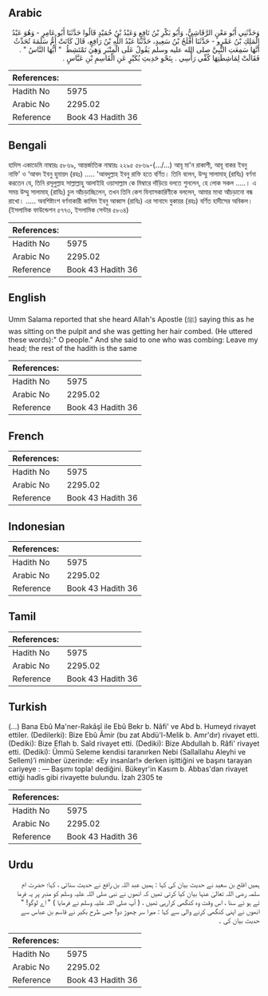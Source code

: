 ## Arabic


<div dir="rtl" lang="ar" style={{fontSize:'larger',backgroundColor:'#f8f9fa',padding:20}}>
وَحَدَّثَنِي أَبُو مَعْنٍ الرَّقَاشِيُّ، وَأَبُو بَكْرِ بْنُ نَافِعٍ وَعَبْدُ بْنُ حُمَيْدٍ قَالُوا حَدَّثَنَا أَبُو عَامِرٍ - وَهُوَ عَبْدُ الْمَلِكِ بْنُ عَمْرٍو - حَدَّثَنَا أَفْلَحُ بْنُ سَعِيدٍ، حَدَّثَنَا عَبْدُ اللَّهِ بْنُ رَافِعٍ، قَالَ كَانَتْ أُمُّ سَلَمَةَ تُحَدِّثُ أَنَّهَا سَمِعَتِ النَّبِيَّ صلى الله عليه وسلم يَقُولُ عَلَى الْمِنْبَرِ وَهِيَ تَمْتَشِطُ ‏ "‏ أَيُّهَا النَّاسُ ‏"‏ ‏.‏ فَقَالَتْ لِمَاشِطَتِهَا كُفِّي رَأْسِي ‏.‏ بِنَحْوِ حَدِيثِ بُكَيْرٍ عَنِ الْقَاسِمِ بْنِ عَبَّاسٍ ‏.‏
</div>
<div style={{backgroundColor:'#f8f9fa',padding:20, marginBottom: 10}}><table> <thead> <tr> <th>References:</th> <th></th> </tr> </thead> <tbody><tr><td>Hadith No</td><td>5975</td></tr><tr><td>Arabic No</td><td>2295.02</td></tr><tr><td>Reference</td><td>Book 43 Hadith 36</td></tr></tbody></table></div>

## Bengali


<div dir="ltr" lang="bn" style={{fontSize:'larger',backgroundColor:'#f8f9fa',padding:20}}>
হাদিস একাডেমি নাম্বারঃ ৫৮৬৯, আন্তর্জাতিক নাম্বারঃ ২২৯৫ ৫৮৬৯-(.../...) আবূ মা'ন রাকাশী, আবূ বাকর ইবনু নাফি’ ও ‘আবদ ইবনু হুমায়দ (রহঃ) ..... 'আবদুল্লাহ ইবনু রাফি হতে বর্ণিত। তিনি বলেন, উম্মু সালামাহ্ (রাযিঃ) বর্ণনা করতেন যে, তিনি রসূলুল্লাহ সাল্লাল্লাহু আলাইহি ওয়াসাল্লাম কে মিম্বারে দাঁড়িয়ে বলতে শুনলেন, হে লোক সকল .....। এ সময় উম্মু সালামাহ্ (রাযিঃ) চুল আঁচড়াচ্ছিলেন, তখন তিনি কেশ বিন্যাসকারিণীকে বললেন, আমার মাথা আঁচড়ানো বন্ধ রাখো। ..... অবশিষ্টাংশ বর্ণনাকারী কাসিম ইবনু আব্বাস (রাযিঃ) এর সানাদে বুকায়র (রহঃ) বর্ণিত হাদীসের অবিকল। (ইসলামিক ফাউন্ডেশন ৫৭৭৩, ইসলামিক সেন্টার ৫৮০৪)
</div>
<div style={{backgroundColor:'#f8f9fa',padding:20, marginBottom: 10}}><table> <thead> <tr> <th>References:</th> <th></th> </tr> </thead> <tbody><tr><td>Hadith No</td><td>5975</td></tr><tr><td>Arabic No</td><td>2295.02</td></tr><tr><td>Reference</td><td>Book 43 Hadith 36</td></tr></tbody></table></div>

## English


<div dir="ltr" lang="en" style={{fontSize:'larger',backgroundColor:'#f8f9fa',padding:20}}>
Umm Salama reported that she heard Allah's Apostle (ﷺ) saying this as he was sitting on the pulpit and she was getting her hair combed. (He uttered these words):" O people." And she said to one who was combing: Leave my head; the rest of the hadith is the same
</div>
<div style={{backgroundColor:'#f8f9fa',padding:20, marginBottom: 10}}><table> <thead> <tr> <th>References:</th> <th></th> </tr> </thead> <tbody><tr><td>Hadith No</td><td>5975</td></tr><tr><td>Arabic No</td><td>2295.02</td></tr><tr><td>Reference</td><td>Book 43 Hadith 36</td></tr></tbody></table></div>

## French


<div dir="ltr" lang="fr" style={{fontSize:'larger',backgroundColor:'#f8f9fa',padding:20}}>

</div>
<div style={{backgroundColor:'#f8f9fa',padding:20, marginBottom: 10}}><table> <thead> <tr> <th>References:</th> <th></th> </tr> </thead> <tbody><tr><td>Hadith No</td><td>5975</td></tr><tr><td>Arabic No</td><td>2295.02</td></tr><tr><td>Reference</td><td>Book 43 Hadith 36</td></tr></tbody></table></div>

## Indonesian


<div dir="ltr" lang="id" style={{fontSize:'larger',backgroundColor:'#f8f9fa',padding:20}}>

</div>
<div style={{backgroundColor:'#f8f9fa',padding:20, marginBottom: 10}}><table> <thead> <tr> <th>References:</th> <th></th> </tr> </thead> <tbody><tr><td>Hadith No</td><td>5975</td></tr><tr><td>Arabic No</td><td>2295.02</td></tr><tr><td>Reference</td><td>Book 43 Hadith 36</td></tr></tbody></table></div>

## Tamil


<div dir="ltr" lang="ta" style={{fontSize:'larger',backgroundColor:'#f8f9fa',padding:20}}>

</div>
<div style={{backgroundColor:'#f8f9fa',padding:20, marginBottom: 10}}><table> <thead> <tr> <th>References:</th> <th></th> </tr> </thead> <tbody><tr><td>Hadith No</td><td>5975</td></tr><tr><td>Arabic No</td><td>2295.02</td></tr><tr><td>Reference</td><td>Book 43 Hadith 36</td></tr></tbody></table></div>

## Turkish


<div dir="ltr" lang="tr" style={{fontSize:'larger',backgroundColor:'#f8f9fa',padding:20}}>
(…) Bana Ebû Ma'ner-Rakâşî ile Ebû Bekr b. Nâfi' ve Abd b. Humeyd rivayet ettiler. (Dedilerki): Bize Ebû Âmir (bu zat Abdü'l-Melik b. Amr'dır) rivayet etti. (Dediki): Bize Eflah b. Saîd rivayet etti. (Dediki): Bize Abdullah b. Râfi' rivayet etti. (Dediki): Ümmü Seleme kendisi taranırken Nebi (Sallallahu Aleyhi ve Sellem)’i minber üzerinde: «Ey insanlar!» derken işittiğini ve başını tarayan cariyeye : — Başımı topla! dediğini. Bükeyr'in Kasım b. Abbas'dan rivayet ettiği hadîs gibi rivayette bulundu. İzah 2305 te
</div>
<div style={{backgroundColor:'#f8f9fa',padding:20, marginBottom: 10}}><table> <thead> <tr> <th>References:</th> <th></th> </tr> </thead> <tbody><tr><td>Hadith No</td><td>5975</td></tr><tr><td>Arabic No</td><td>2295.02</td></tr><tr><td>Reference</td><td>Book 43 Hadith 36</td></tr></tbody></table></div>

## Urdu


<div dir="rtl" lang="ur" style={{fontSize:'larger',backgroundColor:'#f8f9fa',padding:20}}>
ہمیں افلح بن سعید نے حدیث بیان کی کہا : ہمیں عبد اللہ بن رافع نے حدیث سنائی ، کہا؛ حضرت ام سلمہ رضی اللہ تعالیٰ عنہا بیان کیا کرتی تھیں کہ انھوں نے نبی صلی اللہ علیہ وسلم کو منبر پر یہ فرما تے ہو ئے سنا ، اس وقت وہ کنگھی کرارہی تھیں ، ( آپ صلی اللہ علیہ وسلم نے فرمایا ) " اے لوگو! " انھوں نے اپنی کنگھی کرنے والی سے کہا : میرا سر چھوڑ دو! جس طرح بکیر نے قاسم بن عباس سے حدیث بیان کی ۔
</div>
<div style={{backgroundColor:'#f8f9fa',padding:20, marginBottom: 10}}><table> <thead> <tr> <th>References:</th> <th></th> </tr> </thead> <tbody><tr><td>Hadith No</td><td>5975</td></tr><tr><td>Arabic No</td><td>2295.02</td></tr><tr><td>Reference</td><td>Book 43 Hadith 36</td></tr></tbody></table></div>